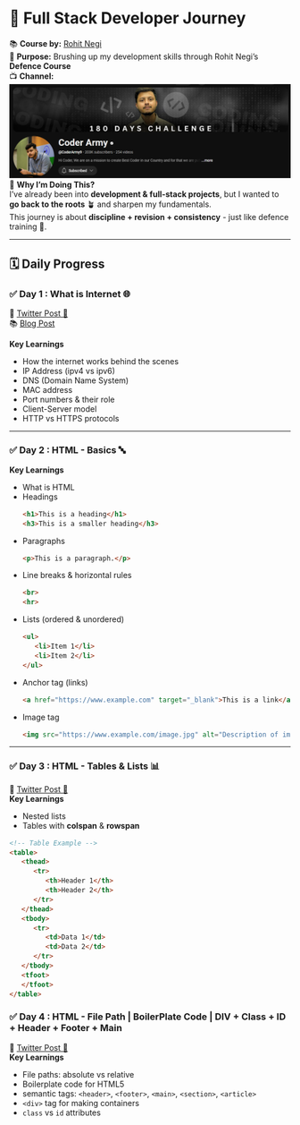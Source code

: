 # 🚀 Full Stack Developer Journey  

📚 **Course by:** [Rohit Negi](https://www.youtube.com/watch?v=1pcikNlDB-4&list=PLQEaRBV9gAFsistSzOgnD4cWgFGRVda4X)  
🎯 **Purpose:** Brushing up my development skills through Rohit Negi’s **Defence Course**  
📺 **Channel:** ![channel banner](image.png)  
🏹 **Why I’m Doing This?**  
I’ve already been into **development & full-stack projects**, but I wanted to **go back to the roots** 🪴 and sharpen my fundamentals.  
This journey is about **discipline + revision + consistency** - just like defence training 💪.

---

## 🗓️ Daily Progress  

### ✅ Day 1 : What is Internet 🌐  
🔗 [Twitter Post 👀](https://x.com/gauravkmaurya09/status/1962591963267641634)  
📚 [Blog Post](https://medium.com/@gauravkmaurya09/how-the-internet-works-a-beginner-friendly-explanation-be334e320aac)

**Key Learnings**  
- How the internet works behind the scenes  
- IP Address (ipv4 vs ipv6)  
- DNS (Domain Name System)  
- MAC address  
- Port numbers & their role  
- Client-Server model  
- HTTP vs HTTPS protocols  

---

### ✅ Day 2 : HTML - Basics 🔤  


**Key Learnings**  
- What is HTML
- Headings  
   ```html
   <h1>This is a heading</h1>
   <h3>This is a smaller heading</h3>
   ```  
- Paragraphs  
   ```html
   <p>This is a paragraph.</p>
   ```  
- Line breaks & horizontal rules  
   ```html
   <br>  
   <hr>  
   ```  
- Lists (ordered & unordered)  
   ```html
   <ul>
      <li>Item 1</li>
      <li>Item 2</li>
   </ul>
   ```  
- Anchor tag (links)  
   ```html
   <a href="https://www.example.com" target="_blank">This is a link</a>
   ```  
- Image tag  
   ```html
   <img src="https://www.example.com/image.jpg" alt="Description of image">
   ```  

---

### ✅ Day 3 : HTML - Tables & Lists 📊  
🔗 [Twitter Post 👀](https://x.com/gauravkmaurya09/status/1963245214463590851)  
**Key Learnings**  
- Nested lists  
- Tables with **colspan** & **rowspan**  
```html
<!-- Table Example -->
<table>
   <thead>
      <tr>
         <th>Header 1</th>
         <th>Header 2</th>
      </tr>
   </thead>
   <tbody>
      <tr>
         <td>Data 1</td>
         <td>Data 2</td>
      </tr>
   </tbody>
   <tfoot>
   </tfoot>
</table>
```


### ✅ Day 4 : HTML - File Path | BoilerPlate Code | DIV + Class + ID + Header + Footer + Main  
🔗 [Twitter Post 👀](https://x.com/gauravkmaurya09/status/1963595689025224831)  
**Key Learnings**  
- File paths: absolute vs relative  
- Boilerplate code for HTML5
- semantic tags: `<header>`, `<footer>`, `<main>`, `<section>`, `<article>`
- `<div>` tag for making containers
- `class` vs `id` attributes